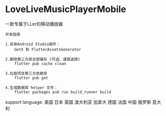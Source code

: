 # LoveLiveMusicPlayerMobile
一款专属于LLer的移动播放器

```
开发指南

1.安装Android Studio插件：
	GetX 和 FlutterAssetsGenerator
	
2.删除第三方库全部缓存 (可选、谨慎选择)
	flutter pub cache clean

3.拉取项目第三方依赖库
	flutter pub get
	
4.生成数据库 helper 文件：
	flutter packages pub run build_runner build

```
    
support language:
    美国
    日本
    英国
    澳大利亚
    加拿大
    德国
    法国
    中国
    俄罗斯
    意大利